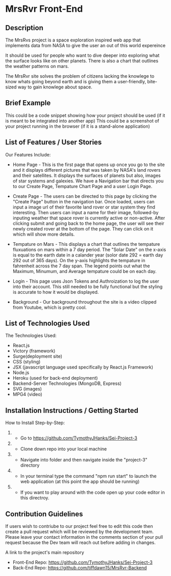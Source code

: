 # MrsRvr Front-End

Description
------------
The MrsRvs project is a space exploration inspired web app that implements data from NASA to give the user an out of this world expereince

It should be used for people who want to dive deeper into exploring what the surface looks like on other planets. There is also a chart that outlines the weather patterns on mars.

The MrsRvr site solves the problem of citizens lacking the knowlege to know whats going beyond earth and is giving them a user-friendly, bite-sized way to gain knowlege about space.


Brief Example
------------
This could be a code snippet showing how your project should be used (if it is meant to be integrated into another app)
This could be a screenshot of your project running in the browser (if it is a stand-alone application)


List of Features / User Stories
-------------------------------
Our Features Include:

-  Home Page - This is the first page that opens up once you go to the site and it displays different pictures that was taken by NASA's land rovers and their satellites. It displays the surfaces of planets but also, images of star systems and galexies. We have a Navigation bar that directs you to our Create Page, Tempature Chart Page and a user Login Page. 
  
-  Create Page - The users can be directed to this page by clicking the "Create Page" button in the navigation bar. Once loaded, users can input a image url of their favorite land rover or star system they find interesting. Then users can input a name for their image, followed-by inputing weather that space rover is currently active or non-active. After clicking submit and going back to the home page, the user will see their newly created rover at the bottom of the page. They can click on it which will show more details.
  
-  Tempature on Mars - This displays a chart that outlines the tempature fluxuations on mars within a 7 day period. The "Solar Date" on the x-axis is equal to the earth date in a calander year (solor date 292 = earth day 292 out of 365 days). On the y-axis highlights the tempature in fahrenheit across the 7 day span. The legend points out what the Maximum, Minumum, and Average tempature could be on each day. 
  
-  Login - This page uses Json Tokens and Authroization to log the user into their account. This still needed to be fully functional but the styling is accurate to how it would be displayed.

-  Background - Our background throughout the site is a video clipped from Youtube, which is pretty cool.

List of Technologies Used
-------------------------
The Technologies Used:
-  React.js
-  Victory (framework)
-  Surge(deployment site)
-  CSS (styling)
-  JSX (javascript language used specifically by React.js Framework)
-  Node.js
-  Heroku (used for back-end deployment)
-  Backend-Server Technologies (MongoDB, Express)
-  SVG (images)
-  MPG4 (video)

Installation Instructions / Getting Started
-------------------------------------------
How to Install Step-by-Step:
1. - Go to https://github.com/TymothyJHanks/Sei-Project-3

2. - Clone down repo into your local machine

3. - Navigate into folder and then navigate inside the "project-3" directory

4. - In your terminal type the command "npm run start" to launch the web application (at this point the app should be running)

5. - If you want to play around with the code open up your code editor in this directroy.
  

Contribution Guidelines
-----------------------
If users wish to contriube to our project feel free to edit this code then create a pull request which will be reviewed by the development team. Please leave your contact information in the comments section of your pull request because the Dev team will reach out before adding in changes.

A link to the project's main repository
-  Front-End Repo: https://github.com/TymothyJHanks/Sei-Project-3
-  Back-End Repo: https://github.com/tiffdawn15/MrsRvr-Backend

